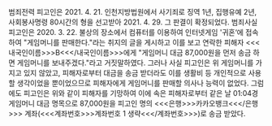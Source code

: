 범죄전력
피고인은 2021. 4. 21. 인천지방법원에서 사기죄로 징역 1년, 집행유예 2년, 사회봉사명령 80시간의 형을 선고받아 2021. 4. 29. 그 판결이 확정되었다.
범죄사실
피고인은 2020. 3. 22. 불상의 장소에서 컴퓨터를 이용하여 인터넷게임 '귀혼‘에 접속하여 "게임머니를 판매한다."라는 취지의 글을 게시하고 이를 보고 연락한 피해자 <<<내국인이름>>>B<<</내국인이름>>>에게 "게임머니 대금 87,000원을 먼저 송금 하면 게임머니를 보내주겠다."라고 거짓말하였다. 그러나 사실 피고인은 위 게임머니를 가지고 있지 않았고, 피해자로부터 대금을 송금 받더라도 이를 생활비 등 개인적으로 사용할 생각이었을 뿐이었으므로 피해자에게 게임머니를 판매할 의사나 능력이 없었다.
그럼에도 피고인은 위와 같이 피해자를 기망하여 이에 속은 피해자로부터 같은 날 01:04경 게임머니 대금 명목으로 87,000원을 피고인 명의 <<<은행>>>카카오뱅크<<</은행>>> 계좌(<<<계좌번호>>>계좌번호 1 생략<<</계좌번호>>>)로 송금 받았다.